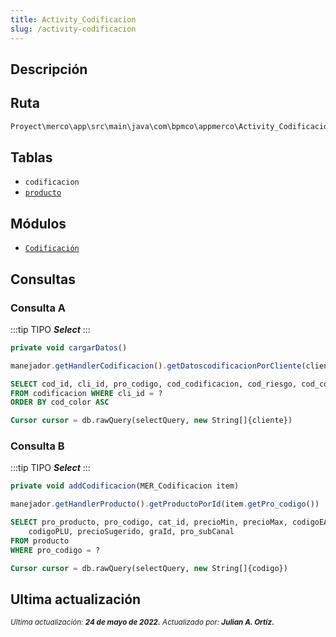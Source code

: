 ```yaml
---
title: Activity_Codificacion
slug: /activity-codificacion
---
```


## Descripción

## Ruta

```js
Proyect\merco\app\src\main\java\com\bpmco\appmerco\Activity_Codificacion.java
```

## Tablas

- ```codificacion```
- [```producto```](./../sincronizacion/tablas/producto.md)

## Módulos

- [```Codificación```](./../modules/modulo-16.md)

## Consultas

### Consulta A

:::tip TIPO
***Select***
:::

```js title="Método desde donde se invoca"
private void cargarDatos()
```

```js title="Método"
manejador.getHandlerCodificacion().getDatoscodificacionPorCliente(clienteActual.getCli_id())
```

```sql title="Query"
SELECT cod_id, cli_id, pro_codigo, cod_codificacion, cod_riesgo, cod_color
FROM codificacion WHERE cli_id = ?
ORDER BY cod_color ASC

Cursor cursor = db.rawQuery(selectQuery, new String[]{cliente})
```

### Consulta B

:::tip TIPO
***Select***
:::

```js title="Método desde donde se invoca"
private void addCodificacion(MER_Codificacion item)
```

```js title="Método"
manejador.getHandlerProducto().getProductoPorId(item.getPro_codigo())
```

```sql title="Query"
SELECT pro_producto, pro_codigo, cat_id, precioMin, precioMax, codigoEAN, 
    codigoPLU, precioSugerido, graId, pro_subCanal
FROM producto 
WHERE pro_codigo = ?

Cursor cursor = db.rawQuery(selectQuery, new String[]{codigo})
```

## Ultima actualización

<div class='ultima-actualizacion'> 
    <small> 
        <i> Ultima actualización: <b> 24 de mayo de 2022.</b> </i>
    </small> 
    <small> 
        <i> Actualizado por: <b> Julian A. Ortiz.</b> </i> 
    </small> 
</div>
